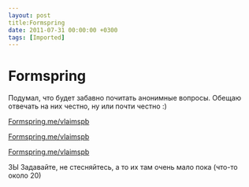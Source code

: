 ```yaml
---
layout: post
title:Formspring
date: 2011-07-31 00:00:00 +0300
tags: [Imported]
---
```

# Formspring

Подумал, что будет забавно почитать анонимные вопросы. Обещаю отвечать на них честно, ну или почти честно :) 

[Formspring.me/vlaimspb](http://formspring.me/vlaimspb)

[Formspring.me/vlaimspb](http://formspring.me/vlaimspb)

[Formspring.me/vlaimspb](http://formspring.me/vlaimspb)

ЗЫ Задавайте, не стесняйтесь, а то их там очень мало пока (что-то около 20)